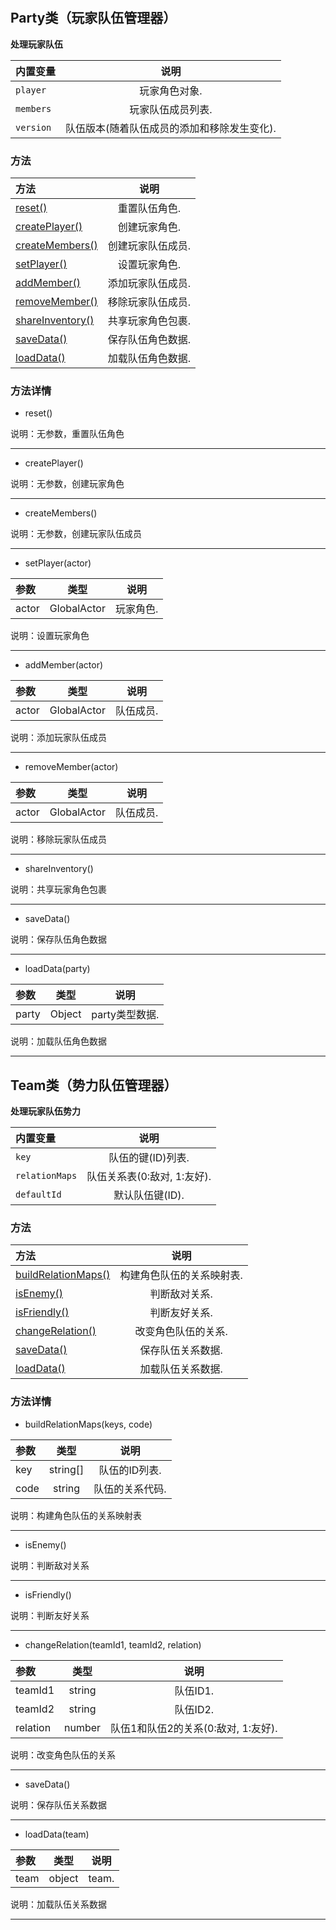 #
## Party类（玩家队伍管理器）

**处理玩家队伍**

| 内置变量  |说明 |
| :------------- | :----------: |
|`player`|玩家角色对象.|
|`members`|玩家队伍成员列表.|
|`version`|队伍版本(随着队伍成员的添加和移除发生变化).|


### 方法

| 方法  |说明 |
| :------------- | :----------: |
|[reset()](#reset)|重置队伍角色.|
|[createPlayer()](#createPlayer)|创建玩家角色.|
|[createMembers()](#createMembers)|创建玩家队伍成员.|
|[setPlayer()](#setPlayer)|设置玩家角色.|
|[addMember()](#addMember)|添加玩家队伍成员.|
|[removeMember()](#removeMember)|移除玩家队伍成员.|
|[shareInventory()](#shareInventory)|共享玩家角色包裹.|
|[saveData()](#saveData)|保存队伍角色数据.|
|[loadData()](#loadData)|加载队伍角色数据.|

### 方法详情

* <a name="reset">reset()</a>

说明：无参数，重置队伍角色

***

* <a name="createPlayer">createPlayer()</a>

说明：无参数，创建玩家角色

***

* <a name="createMembers">createMembers()</a>

说明：无参数，创建玩家队伍成员

***

* <a name="setPlayer">setPlayer(actor)</a>

| 参数  |类型|说明 |
| :------------- | :----------: | :----------: |
|actor|GlobalActor|玩家角色.|

说明：设置玩家角色

***

* <a name="addMember">addMember(actor)</a>

| 参数  |类型|说明 |
| :------------- | :----------: |:----------: |
|actor|GlobalActor|队伍成员.|

说明：添加玩家队伍成员

***

* <a name="removeMember">removeMember(actor)</a>

| 参数  |类型|说明 |
| :------------- | :----------: |:----------: |
|actor|GlobalActor|队伍成员.|

说明：移除玩家队伍成员

***

* <a name="shareInventory">shareInventory()</a>

说明：共享玩家角色包裹

***

* <a name="saveData">saveData()</a>

说明：保存队伍角色数据

***

* <a name="loadData">loadData(party)</a>

| 参数  |类型|说明 |
| :------------- | :----------: |:----------: |
|party|Object|party类型数据.|

说明：加载队伍角色数据

***



## Team类（势力队伍管理器）

**处理玩家队伍势力**

| 内置变量  |说明 |
| :------------- | :----------: |
|`key`|队伍的键(ID)列表.|
|`relationMaps`|队伍关系表(0:敌对, 1:友好).|
|`defaultId`|默认队伍键(ID).|


### 方法

| 方法  |说明 |
| :------------- | :----------: |
|[buildRelationMaps()](#buildRelationMaps)|构建角色队伍的关系映射表.|
|[isEnemy()](#isEnemy)|判断敌对关系.|
|[isFriendly()](#isFriendly)|判断友好关系.|
|[changeRelation()](#changeRelation)|改变角色队伍的关系.|
|[saveData()](#saveData)|保存队伍关系数据.|
|[loadData()](#loadData)|加载队伍关系数据.|

### 方法详情

* <a name="buildRelationMaps">buildRelationMaps(keys, code)</a>

| 参数  |类型|说明 |
| :------------- | :----------: |:----------: |
|key|string[]|队伍的ID列表.|
|code|string|队伍的关系代码.|

说明：构建角色队伍的关系映射表

***

* <a name="isEnemy">isEnemy()</a>

说明：判断敌对关系

***

* <a name="isFriendly">isFriendly()</a>

说明：判断友好关系

***

* <a name="changeRelation">changeRelation(teamId1, teamId2, relation)</a>

| 参数  |类型|说明 |
| :------------- | :----------: |:----------: |
|teamId1|string|队伍ID1.|
|teamId2|string|队伍ID2.|
|relation|number|队伍1和队伍2的关系(0:敌对, 1:友好).|

说明：改变角色队伍的关系

***

* <a name="saveData">saveData()</a>

说明：保存队伍关系数据

***

* <a name="loadData">loadData(team)</a>

| 参数  |类型|说明 |
| :------------- | :----------: |:----------: |
|team|object|team.|

说明：加载队伍关系数据

***









